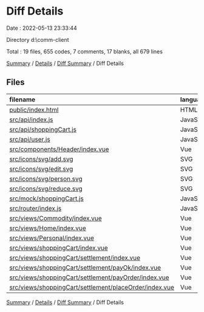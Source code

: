 # Diff Details

Date : 2022-05-13 23:33:44

Directory d:\comm-client

Total : 19 files,  655 codes, 7 comments, 17 blanks, all 679 lines

[Summary](results.md) / [Details](details.md) / [Diff Summary](diff.md) / Diff Details

## Files
| filename | language | code | comment | blank | total |
| :--- | :--- | ---: | ---: | ---: | ---: |
| [public/index.html](/public/index.html) | HTML | 1 | 0 | 0 | 1 |
| [src/api/index.js](/src/api/index.js) | JavaScript | 7 | 1 | 0 | 8 |
| [src/api/shoppingCart.js](/src/api/shoppingCart.js) | JavaScript | 7 | 1 | 0 | 8 |
| [src/api/user.js](/src/api/user.js) | JavaScript | 20 | 5 | 0 | 25 |
| [src/components/Header/index.vue](/src/components/Header/index.vue) | Vue | -2 | 0 | 0 | -2 |
| [src/icons/svg/add.svg](/src/icons/svg/add.svg) | SVG | 1 | 0 | 0 | 1 |
| [src/icons/svg/edit.svg](/src/icons/svg/edit.svg) | SVG | 1 | 0 | 0 | 1 |
| [src/icons/svg/person.svg](/src/icons/svg/person.svg) | SVG | 1 | 0 | 0 | 1 |
| [src/icons/svg/reduce.svg](/src/icons/svg/reduce.svg) | SVG | 1 | 0 | 0 | 1 |
| [src/mock/shoppingCart.js](/src/mock/shoppingCart.js) | JavaScript | 29 | 0 | 0 | 29 |
| [src/router/index.js](/src/router/index.js) | JavaScript | 31 | 0 | 1 | 32 |
| [src/views/Commodity/index.vue](/src/views/Commodity/index.vue) | Vue | 9 | 0 | 0 | 9 |
| [src/views/Home/index.vue](/src/views/Home/index.vue) | Vue | 6 | 0 | 0 | 6 |
| [src/views/Personal/index.vue](/src/views/Personal/index.vue) | Vue | 12 | 0 | 5 | 17 |
| [src/views/shoppingCart/index.vue](/src/views/shoppingCart/index.vue) | Vue | 214 | 0 | 1 | 215 |
| [src/views/shoppingCart/settlement/index.vue](/src/views/shoppingCart/settlement/index.vue) | Vue | 38 | 0 | 2 | 40 |
| [src/views/shoppingCart/settlement/payOk/index.vue](/src/views/shoppingCart/settlement/payOk/index.vue) | Vue | 14 | 0 | 2 | 16 |
| [src/views/shoppingCart/settlement/payOrder/index.vue](/src/views/shoppingCart/settlement/payOrder/index.vue) | Vue | 73 | 0 | 4 | 77 |
| [src/views/shoppingCart/settlement/placeOrder/index.vue](/src/views/shoppingCart/settlement/placeOrder/index.vue) | Vue | 192 | 0 | 2 | 194 |

[Summary](results.md) / [Details](details.md) / [Diff Summary](diff.md) / Diff Details